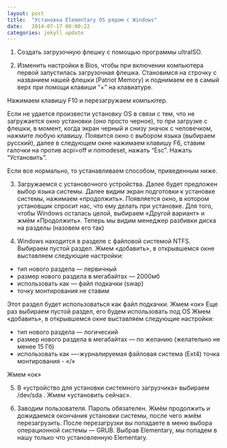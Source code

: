 ```yaml
---
layout: post
title:  "Установка Elementary OS рядом с Windows"
date:   2014-07-17 00:00:22
categories: jekyll update
---
```


1) Создать загрузочную флешку с помощью программы ultraISO.

2) Изменить настройки в Bios, чтобы при включении компьютера первой запустилась загрузочная флешка.
Становимся на строчку с названием нашей флешки (Patriot Memory) и поднимаем ее в самый верх при помощи клавиши “+” на клавиатуре.

Нажимаем клавишу F10 и перезагружаем компьютер.

Если не удается произвести установку OS в связи с тем, что не загружается окно установки (оно просто черное), то при загрузке с флешки, в момент, когда экран черный и снизу значок с человечком, нажмите любую клавишу. Появится окно с выбором языка (выбираем русский), далее в следующем окне нажимаем клавишу F6, ставим галочки на против acpi=off и nomodeset, нажать “Esc”. Нажать “Установить”.

Если все нормально, то устанавливаем способом, приведенным ниже.

3) Загружаемся с установочного устройства. Далее будет предложен выбор языка системы. Далее видим экран подготовки к установке системы, нажимаем «продолжить». Появляется окно, в котором установщик спросит нас, что ему делать при установке. Для того, чтобы Windows осталась целой, выбираем «Другой вариант» и жмём «Продолжить».
Теперь мы видим менеджер разбивки диска на разделы (назовем его так)


4) Windows находится в разделе с файловой системой NTFS. Выбираем пустой раздел. Жмем «добавить», в открывшемся окне выставляем следующие настройки:
<ul>
	<li>тип нового раздела — первичный</li>
	<li>размер нового раздела в мегабайтах — 2000мб</li>
	<li>использовать как — файл подкачки (swap)</li>
	<li>точку монтирования не ставим</li>
</ul>
Этот раздел будет использоваться как файл подкачки.
Жмем «ок»
Еще раз выбираем пустой раздел, его будем использовать под OS
Жмем «добавить», в открывшемся окне выставляем следующие настройки:
<ul>
	<li>тип нового раздела — логический</li>
	<li>размер нового раздела в мегабайтах — по желанию (желательно не менее 15 Гб)</li>
	<li>использовать как —-журналируемая файловая система (Ext4) точка монтирования - «/»</li>
</ul>
Жмем «ок»

5) В «устройство для установки системного загрузчика» выбираем /dev/sda .
Жмем «установить сейчас».

6) Заводим пользователя. Пароль обязателен. Жмём продолжить и дожидаемся окончания установки системы, после чего жмём 
перезагрузить. После перезагрузки вы попадаете в меню выбора операционной системы — GRUB.
Выбрав Elementary, мы попадем в нашу только что установленную Elementary.


<!--{% highlight ruby %}
def print_hi(name)
  puts "Hi, #{name}"
end
print_hi('Tom')
#=> prints 'Hi, Tom' to STDOUT.
{% endhighlight %}

Check out the [Jekyll docs][jekyll] for more info on how to get the most out of Jekyll. File all bugs/feature requests at [Jekyll's GitHub repo][jekyll-gh].-->

[jekyll-gh]: https://github.com/jekyll/jekyll
[jekyll]:    http://jekyllrb.com
